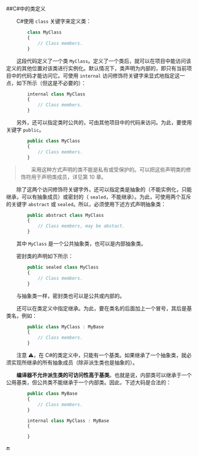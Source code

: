 ##C#中的类定义

&emsp;&emsp;C#使用 `class` 关键字来定义类：

```javascript
        class MyClass
        {
            // Class members.
        }
```

&emsp;&emsp;这段代码定义了一个类 `MyClass`。定义了一个类后，就可以在项目中能访问该定义的其他位置对该类进行实例化。默认情况下，类声明为内部的，即只有当前项目中的代码才能访问它。可使用 `internal` 访问修饰符关键字来显式地指定这一点，如下所示（但这是不必要的）：

```javascript
        internal class MyClass
        {
            // Class members.
        }
```

&emsp;&emsp;另外，还可以指定类时公共的，可由其他项目中的代码来访问。为此，要使用关键字 `public`。

```javascript
        public class MyClass
        {
            // Class members.
        }
```

>&emsp;&emsp;采用这种方式声明的类不能是私有或受保护的。可以把这些声明类的修饰符用于声明类成员，详见第 10 章。

&emsp;&emsp;除了这两个访问修饰符关键字外，还可以指定类是抽象的（不能实例化，只能继承，可以有抽象成员）或密封的（ `sealed`，不能继承）。为此，可使用两个互斥的关键字 `abstract` 或 `sealed`。所以，必须使用下述方式声明抽象类：

```javascript
        public abstract class MyClass
        {
            // Class members, may be abstact.
        }
```

&emsp;&emsp;其中 `MyClass` 是一个公共抽象类，也可以是内部抽象类。

&emsp;&emsp;密封类的声明如下所示：

```javascript
        public sealed class MyClass
        {
            // Class members.
        }
```

&emsp;&emsp;与抽象类一样，密封类也可以是公共或内部的。

&emsp;&emsp;还可以在类定义中指定继承。为此，要在类名的后面加上一个冒号，其后是基类名，例如：

```javascript
        public class MyClass : MyBase
        {
            // Class members.
        }
```

&emsp;&emsp;注意 ⚠️，在 C#的类定义中，只能有一个基类。如果继承了一个抽象类，就必须实现所继承的所有抽象成员（除非派生类也是抽象的）。

&emsp;&emsp;**编译器不允许派生类的可访问性高于基类**。也就是说，内部类可以继承于一个公用基类，但公共类不能继承于一个内部类。因此，下述大码是合法的：

```javascript
        public class MyBase
        {
            // Class members.
        }

        internal class MyClass : MyBase
        {

        }
```












🔚